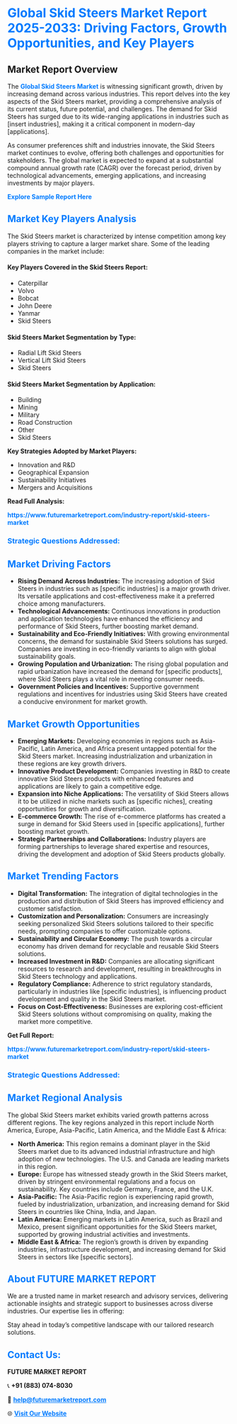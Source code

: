<h1 style="color: #007BFF;">Global Skid Steers Market Report 2025-2033: Driving Factors, Growth Opportunities, and Key Players</h1>

<section id="overview">
<h2>Market Report Overview</h2>
<p>The <a href="https://www.futuremarketreport.com/industry-report/skid-steers-market" style="color: #007BFF; text-decoration: none;"><strong>Global Skid Steers Market</strong></a> is witnessing significant growth, driven by increasing demand across various industries. This report delves into the key aspects of the Skid Steers market, providing a comprehensive analysis of its current status, future potential, and challenges. The demand for Skid Steers has surged due to its wide-ranging applications in industries such as [insert industries], making it a critical component in modern-day [applications].</p>
<p>As consumer preferences shift and industries innovate, the Skid Steers market continues to evolve, offering both challenges and opportunities for stakeholders. The global market is expected to expand at a substantial compound annual growth rate (CAGR) over the forecast period, driven by technological advancements, emerging applications, and increasing investments by major players.</p>
</section>

<section id="overview">
<p><a href="https://www.futuremarketreport.com/request-sample/reportId=98737" style="color: #007BFF; text-decoration: none;"><strong>Explore Sample Report Here</strong></a></p>
</section>

<section id="key-players">
<h2 style="color: #007BFF;">Market Key Players Analysis</h2>
<p>The Skid Steers market is characterized by intense competition among key players striving to capture a larger market share. Some of the leading companies in the market include:</p>
<h4>Key Players Covered in the Skid Steers Report:</h4>
<ul><li>Caterpillar</li><li>Volvo</li><li>Bobcat</li><li>John Deere</li><li>Yanmar</li><li>Skid Steers</li></ul>
<h4>Skid Steers Market Segmentation by Type:</h4>
<ul><li>Radial Lift Skid Steers</li><li>Vertical Lift Skid Steers</li><li>Skid Steers</li></ul>

<h4>Skid Steers Market Segmentation by Application:</h4>
<ul><li>Building</li><li>Mining</li><li>Military</li><li>Road Construction</li><li>Other</li><li>Skid Steers</li></ul>
<p><strong>Key Strategies Adopted by Market Players:</strong></p>
<ul>
<li>Innovation and R&D</li>
<li>Geographical Expansion</li>
<li>Sustainability Initiatives</li>
<li>Mergers and Acquisitions</li>
</ul>
</section>

<section>
<p><strong>Read Full Analysis: </strong></p><a href="https://www.futuremarketreport.com/industry-report/skid-steers-market" style="color: #007BFF; text-decoration: none;"><strong>https://www.futuremarketreport.com/industry-report/skid-steers-market</strong></a>
<h3 style="color: #007BFF;">Strategic Questions Addressed:</h3>
</section>

<section id="driving-factors">
<h2 style="color: #007BFF;">Market Driving Factors</h2>
<ul>
<li><strong>Rising Demand Across Industries:</strong> The increasing adoption of Skid Steers in industries such as [specific industries] is a major growth driver. Its versatile applications and cost-effectiveness make it a preferred choice among manufacturers.</li>
<li><strong>Technological Advancements:</strong> Continuous innovations in production and application technologies have enhanced the efficiency and performance of Skid Steers, further boosting market demand.</li>
<li><strong>Sustainability and Eco-Friendly Initiatives:</strong> With growing environmental concerns, the demand for sustainable Skid Steers solutions has surged. Companies are investing in eco-friendly variants to align with global sustainability goals.</li>
<li><strong>Growing Population and Urbanization:</strong> The rising global population and rapid urbanization have increased the demand for [specific products], where Skid Steers plays a vital role in meeting consumer needs.</li>
<li><strong>Government Policies and Incentives:</strong> Supportive government regulations and incentives for industries using Skid Steers have created a conducive environment for market growth.</li>
</ul>
</section>

<section id="growth-opportunities">
<h2 style="color: #007BFF;">Market Growth Opportunities</h2>
<ul>
<li><strong>Emerging Markets:</strong> Developing economies in regions such as Asia-Pacific, Latin America, and Africa present untapped potential for the Skid Steers market. Increasing industrialization and urbanization in these regions are key growth drivers.</li>
<li><strong>Innovative Product Development:</strong> Companies investing in R&D to create innovative Skid Steers products with enhanced features and applications are likely to gain a competitive edge.</li>
<li><strong>Expansion into Niche Applications:</strong> The versatility of Skid Steers allows it to be utilized in niche markets such as [specific niches], creating opportunities for growth and diversification.</li>
<li><strong>E-commerce Growth:</strong> The rise of e-commerce platforms has created a surge in demand for Skid Steers used in [specific applications], further boosting market growth.</li>
<li><strong>Strategic Partnerships and Collaborations:</strong> Industry players are forming partnerships to leverage shared expertise and resources, driving the development and adoption of Skid Steers products globally.</li>
</ul>
</section>

<section id="trending-factors">
<h2 style="color: #007BFF;">Market Trending Factors</h2>
<ul>
<li><strong>Digital Transformation:</strong> The integration of digital technologies in the production and distribution of Skid Steers has improved efficiency and customer satisfaction.</li>
<li><strong>Customization and Personalization:</strong> Consumers are increasingly seeking personalized Skid Steers solutions tailored to their specific needs, prompting companies to offer customizable options.</li>
<li><strong>Sustainability and Circular Economy:</strong> The push towards a circular economy has driven demand for recyclable and reusable Skid Steers solutions.</li>
<li><strong>Increased Investment in R&D:</strong> Companies are allocating significant resources to research and development, resulting in breakthroughs in Skid Steers technology and applications.</li>
<li><strong>Regulatory Compliance:</strong> Adherence to strict regulatory standards, particularly in industries like [specific industries], is influencing product development and quality in the Skid Steers market.</li>
<li><strong>Focus on Cost-Effectiveness:</strong> Businesses are exploring cost-efficient Skid Steers solutions without compromising on quality, making the market more competitive.</li>
</ul>
</section>

<section>
<p><strong>Get Full Report: </strong></p><a href="https://www.futuremarketreport.com/industry-report/skid-steers-market" style="color: #007BFF; text-decoration: none;"><strong>https://www.futuremarketreport.com/industry-report/skid-steers-market</strong></a>
<h3 style="color: #007BFF;">Strategic Questions Addressed:</h3>
</section>


<section id="regional-analysis">
<h2 style="color: #007BFF;">Market Regional Analysis</h2>
<p>The global Skid Steers market exhibits varied growth patterns across different regions. The key regions analyzed in this report include North America, Europe, Asia-Pacific, Latin America, and the Middle East & Africa:</p>
<ul>
<li><strong>North America:</strong> This region remains a dominant player in the Skid Steers market due to its advanced industrial infrastructure and high adoption of new technologies. The U.S. and Canada are leading markets in this region.</li>
<li><strong>Europe:</strong> Europe has witnessed steady growth in the Skid Steers market, driven by stringent environmental regulations and a focus on sustainability. Key countries include Germany, France, and the U.K.</li>
<li><strong>Asia-Pacific:</strong> The Asia-Pacific region is experiencing rapid growth, fueled by industrialization, urbanization, and increasing demand for Skid Steers in countries like China, India, and Japan.</li>
<li><strong>Latin America:</strong> Emerging markets in Latin America, such as Brazil and Mexico, present significant opportunities for the Skid Steers market, supported by growing industrial activities and investments.</li>
<li><strong>Middle East & Africa:</strong> The region’s growth is driven by expanding industries, infrastructure development, and increasing demand for Skid Steers in sectors like [specific sectors].</li>
</ul>
</section>

<footer>
<h2 style="color: #007BFF;">About FUTURE MARKET REPORT</h2>
<p>We are a trusted name in market research and advisory services, delivering actionable insights and strategic support to businesses across diverse industries. Our expertise lies in offering:</p>

<p>Stay ahead in today’s competitive landscape with our tailored research solutions.</p>

<h2 style="color: #007BFF;">Contact Us:</h2>
<p><strong>FUTURE MARKET REPORT</strong></p>
<p>📞 <strong>+91 (883) 074-8030</strong></p>
<p>📧 <strong><a href="mailto:help@futuremarketreport.com" style="color: #007BFF;">help@futuremarketreport.com</a></strong></p>
<p>🌐 <strong><a href="https://www.futuremarketreport.com/" style="color: #007BFF;">Visit Our Website</a></strong></p>
</footer>